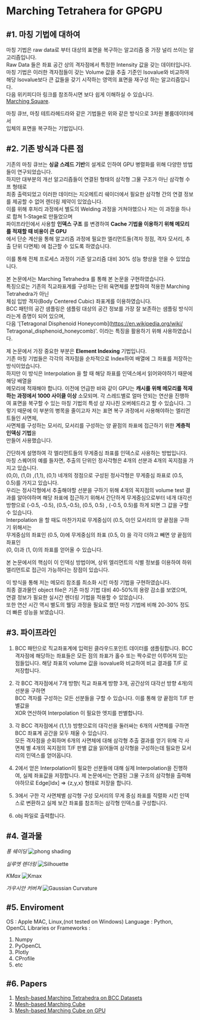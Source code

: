 Marching Tetrahera for GPGPU
============================
#1. 마칭 기법에 대하여
---------------------------
  마칭 기법은 raw data로 부터 대상의 표면을 복구하는 알고리즘 중 가장 널리 쓰이는 알고리즘입니다.  
  Raw Data 들은 좌표 공간 상의 격자점에서 특정한 Intensity 값을 갖는 데이터입니다.  
  마칭 기법은 이러한 격자점들이 갖는 Volume 값을 추출 기준인 Isovalue와 비교하여 
  해당 Isovalue보다 큰 값들을 갖기 시작하는 영역의 표면을 재구성 하는 알고리즘입니다.  
  다음 위키피디아 링크를 참조하시면 보다 쉽게 이해하실 수 있습니다.  
  [Marching Square](https://en.wikipedia.org/wiki/Marching_squares). 

  마칭 큐브, 마칭 테트라헤드라와 같은 기법들은 위와 같은 방식으로 3차원 볼륨데이터에서  
  입체의 표면을 복구하는 기법입니다.  

#2. 기존 방식과 다른 점
---------------------
  기존의 마칭 큐브는 **싱글 스레드 기반**의 설계로 인하여 GPU 병렬화를 위해 다양한 방법들이 연구되었습니다.  
  하지만 대부분의 개선 알고리즘들이 연결된 형태의 삼각형 그물 구조가 아닌 삼각형 수프 형태로  
  최종 출력되었고 이러한 데이터는 지오메트리 쉐이더에서 필요한 삼각형 간의 연결 정보를 제공할 수 없어 렌더링 제약이 있었습니다.  
  이를 위해 후처리 과정에서 별도의 Welding 과정을 거쳐야했으나 저는 이 과정을 하나로 합쳐 1-Stage로 만들었으며  
  파이프라인에서 사용할 **인덱스 구조** 를 변경하여 **Cache 기법을 이용하기 위해 메모리를 적재할 때 비용이 큰 GPU**  
  에서 단순 계산을 통해 알고리즘 과정에 필요한 엘리먼트들(격자 정점, 격자 모서리, 추출 단위 다면체) 에 접근할 수 있도록  하였습니다.

  이를 통해 전체 프로세스 과정이 기존 알고리즘 대비 30% 성능 향상을 얻을 수 있었습니다.  

  본 논문에서는 Marching Tetrahedra 를 통해 본 논문을 구현하였습니다.  
  특징으로는 기존의 직교좌표계를 구성하는 단위 육면체를 분할하여 적용한 Marching Tetrahedra가 아닌  
  체심 입방 격자(Body Centered Cubic) 좌표계를 이용하였습니다.  
  BCC 패턴의 공간 샘플링은 샘플링 대상의 공간 정보를 가장 잘 보존하는 샘플링 방식이라는게 증명이 되어 있으며,  
  다음 '[Tetragonal Disphenoid Honeycomb](https://en.wikipedia.org/wiki/  Tetragonal_disphenoid_honeycomb)'.  이라는
  특징을 활용하기 위해 사용하였습니다.

  제 논문에서 가장 중요한 부분은 **Element Indexing** 기법입니다.  
  기존 마칭 기법들은 각각의 격자점을 순차적으로 Index하여 배열에 그 좌표를 저장하는 방식이었습니다.  
  하지만 이 방식은 Interpolation 을 할 때 해당 좌표를 인덱스에서 읽어와야하기 때문에 해당 배열을  
  메모리에 적재해야 합니다.
  이전에 언급한 바와 같이 GPU는 **캐시를 위해 메모리를 적재하는 과정에서 1000 사이클 이상** 소모되며. 
  각 스레드별로 얼마 안되는 연산을 진행하여 표면을 복구할 수 있는 마칭 기법의 특성 상 지나친 오버헤드라고 
  할 수 있습니다.
  그렇기 때문에 이 부분의 병목을 줄이고자 저는 표면 복구 과정에서 사용해야하는 엘리먼트들인 사면체,  
  사면체를 구성하는 모서리, 모서리를 구성하는 양 끝점의 좌표에 접근하기 위한 **계층적 인덱싱 기법**을  
  만들어 사용했습니다.

  간단하게 설명하여 각 엘리먼트들의 무게중심 좌표를 인덱스로 사용하는 방법입니다.  
  마칭 스퀘어의 예를 들자면, 추출의 단위인 정사각형은 4개의 선분과 4개의 꼭지점을 가지고 있습니다.  
  (0,0), (1,0) ,(1,1), (0,1) 네개의 정점으로 구성된 정사각형은 무게중심 좌표로 (0.5, 0.5)를 가지고 있습니다.  
  우리는 정사각형에서 추출해야할 선분을 구하기 위해 4개의 꼭지점의 volume test 결과를 알아야하며 해당 좌표에 접근하기  위해서
  간단하게 무게중심으로부터 네개 대각선 방향으로 (-0.5, -0.5), (0.5,-0.5), (0.5, 0.5) , (-0.5, 0.5)를 하게 되면 그 값을 구할 수 있습니다.  
  Interpolation 을 할 때도 마찬가지로 무게중심이 (0.5, 0)인 모서리의 양 끝점을 구하기 위해서는  
  무게중심의 좌표인 (0.5, 0)에 무게중심의 좌표 (0.5, 0) 을 각각 더하고 빼면 양 끝점의 좌표인  
  (0, 0)과 (1, 0)의 좌표를 얻어올 수 있습니다.

  본 논문에서의 핵심이 이 인덱싱 방법이며, 상위 엘리먼트의 식별 정보를 이용하여 하위 엘리먼트로 접근이 가능하다는 장점이 있습니다.

  이 방식을 통해 저는 메모리 참조를 최소화 시킨 마칭 기법을 구현하였습니다.  
  최종 결과물인 object file은 기존 마칭 기법 대비 40-50%의 용량 감소를 보였으며,  
  연결 정보가 필요한 실시간 렌더링 기법을 적용할 수 있었습니다.  
  또한 연산 시간 역시 별도의 웰딩 과정을 필요로 했던 마칭 기법에 비해 20-30% 정도 더 빠른 성능을 보였습니다.  

#3. 파이프라인
------------
1. BCC 패턴으로 직교좌표계에 입력된 클라우드포인트 데이터를 샘플링합니다.
   BCC 격자점에 해당하는 좌표들은 모든 점의 좌표가 홀수 또는 짝수로만 이루어져 있는 점들입니다.
   해당 좌표의 volume 값을 isovalue와 비교하여 비교 결과를 T/F 로 저장합니다.

2. 각 BCC 격자점에서 7개 방향( 직교 좌표계 방향 3개, 공간상의 대각선 방향 4개)의 선분을 구하면  
   BCC 격자를 구성하는 모든 선분들을 구할 수 있습니다. 이를 통해 양 끝점의 T/F 판별값을  
   XOR 연산하여 Interpolation 이 필요한 엣지를 판별합니다. 

3. 각 BCC 격자점에서 (1,1,1) 방향으로의 대각선을 둘러싸는 6개의 사면체를 구하면 BCC 좌표계 공간을 모두 채울 수 있습니다.  
   모든 격자점을 순회하며 6개의 사면체에 대해 삼각형 추출 결과를 얻기 위해 각 사면체 별 4개의 꼭지점의 T/F 판별 값을  읽어들여 삼각형을 구성하는데 필요한 모서리의 인덱스를 얻어옵니다.  

4. 2에서 얻은 Interpolation이 필요한 선분들에 대해 실제 Interpolation을 진행하여, 실제 좌표값을 저장합니다.
   제 논문에서는 연결된 그물 구조의 삼각형을 출력해야하므로 Edge[Idx] => {z,y,x} 형태로 저장을 합니다.  

5. 3에서 구한 각 사면체별 삼각형 구성 모서리의 무게 중심 좌표를 직렬화 시킨 인덱스로 변환하고 실제 보간 좌표를 참조하는
   삼각형 인덱스를 구성합니다.  

6. obj 파일로 출력합니다.  

#4. 결과물
----------
*퐁 쉐이딩*
![phong shading](https://github.com/elensar92/Marching-Methods/blob/master/output/PhongShading.jpg)

*실루엣 렌더링*
![Silhouette](https://github.com/elensar92/Marching-Methods/blob/master/output/SilhouetteRendering.jpg)

*KMax*
![Kmax](https://github.com/elensar92/Marching-Methods/blob/master/output/dragon-kmax.PNG)

*가우시안 커버쳐*
![Gaussian Curvature](https://github.com/elensar92/Marching-Methods/blob/master/output/GaussianCurvature.jpg)

#5. Enviroment
--------------
OS : Apple MAC, Linux,(not tested on Windows)
Language : Python, OpenCL
Libraries or Frameworks :  
1) Numpy  
2) PyOpenCL  
3) Plotly  
4) CProfile  
5) etc

#6. Papers  
----------
1) [Mesh-based Marching Tetrahedra on BCC Datasets](https://www.dbpia.co.kr/journal/articleDetail?nodeId=NODE07299387)  
2) [Mesh-based Marching Cube](https://www.dbpia.co.kr/journal/articleDetail?nodeId=NODE06749207&language=ko_KR)  
3) [Mesh-based Marching Cube on GPU](http://journal.cg-korea.org/archive/view_article?pid=jkcgs-24-1-1)  



